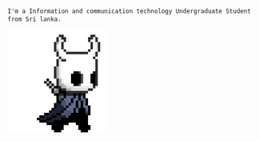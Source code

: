 <p align="center">
  <br>
  <samp>
    
    I'm a Information and communication technology Undergraduate Student from Sri lanka.

</samp>

  <img src="https://raw.githubusercontent.com/TanZng/TanZng/master/assets/hollor_knight3.gif" width="200"/>




